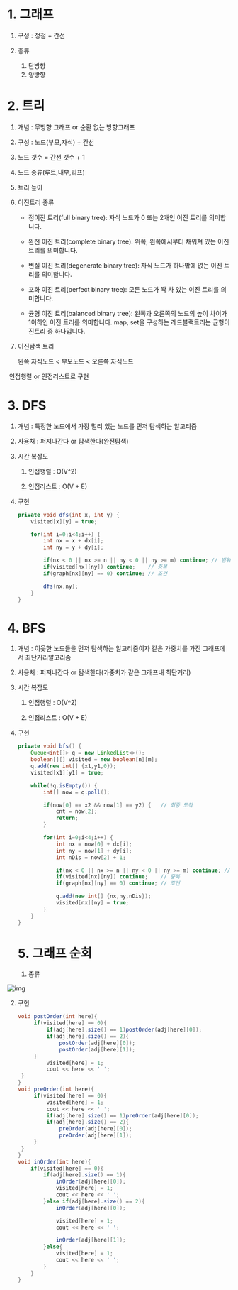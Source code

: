 # 1. 그래프 

1. 구성 : 정점 + 간선

2. 종류 
   1. 단방향
   2. 양방향



# 2. 트리

1. 개념 : 무방향 그래프 or 순환 없는 방향그래프
2. 구성 : 노드(부모,자식) + 간선
3. 노드 갯수 = 간선 갯수 + 1
4. 노드 종류(루트,내부,리프)
5. 트리 높이

6. 이진트리 종류

   * 정이진 트리(full binary tree): 자식 노드가 0 또는 2개인 이진 트리를 의미합니다. 

   * 완전 이진 트리(complete binary tree): 위쪽, 왼쪽에서부터 채워져 있는 이진 트리를 의미합니다.

   * 변질 이진 트리(degenerate binary tree): 자식 노드가 하나밖에 없는 이진 트리를 의미합니다. 

   * 포화 이진 트리(perfect binary tree): 모든 노드가 꽉 차 있는 이진 트리를 의미합니다.

   * 균형 이진 트리(balanced binary tree): 왼쪽과 오른쪽의 노드의 높이 차이가 1이하인 이진 트리를 의미합니다. map, set을 구성하는 레드블랙트리는 균형이진트리 중 하나입니다.

7. 이진탐색 트리

   왼쪽 자식노드 < 부모노드 < 오른쪽 자식노드

​		인접행렬 or 인접리스트로 구현



# 3. DFS

1. 개념 : 특정한 노드에서 가장 멀리 있는 노드를 먼저 탐색하는 알고리즘
2. 사용처 : 퍼져나간다 or 탐색한다(완전탐색) 

3. 시간 복잡도 

   1. 인접행렬 : O(V^2)

   2. 인접리스트 : O(V + E)

4. 구현

   ```java
   private void dfs(int x, int y) {
       visited[x][y] = true;
   
       for(int i=0;i<4;i++) {
           int nx = x + dx[i];
           int ny = y + dy[i];
   
           if(nx < 0 || nx >= n || ny < 0 || ny >= m) continue;	// 범위
           if(visited[nx][ny]) continue;	// 중복
           if(graph[nx][ny] == 0) continue;	// 조건
   
           dfs(nx,ny);
       }
   }
   ```

   

# 4. BFS

1. 개념 : 이웃한 노드들을 먼저 탐색하는 알고리즘이자 같은 가중치를 가진 그래프에서 최단거리알고리즘

2. 사용처 : 퍼져나간다 or 탐색한다(가중치가 같은 그래프내 최단거리)

3. 시간 복잡도 

   1. 인접행렬 : O(V^2)

   2. 인접리스트 : O(V + E)

4. 구현

   ```java
   private void bfs() {
       Queue<int[]> q = new LinkedList<>();
       boolean[][] visited = new boolean[n][m];
       q.add(new int[] {x1,y1,0});
       visited[x1][y1] = true;
   
       while(!q.isEmpty()) {
           int[] now = q.poll();
   
           if(now[0] == x2 && now[1] == y2) {	// 최종 도착
               cnt = now[2];
               return;
           }
   
           for(int i=0;i<4;i++) {
               int nx = now[0] + dx[i];
               int ny = now[1] + dy[i];
               int nDis = now[2] + 1;
   
               if(nx < 0 || nx >= n || ny < 0 || ny >= m) continue;	// 범위
               if(visited[nx][ny]) continue;	// 중복
               if(graph[nx][ny] == 0) continue;	// 조건
   
               q.add(new int[] {nx,ny,nDis});
               visited[nx][ny] = true;
           }
       }
   }
   ```

   

   # 5. 그래프 순회

   1. 종류

![img](https://postfiles.pstatic.net/MjAyMTAzMjdfMTMz/MDAxNjE2ODA1MjcwNjQ4.Mm6keymnRG9-pjDYYtnCUOJu8GvjB0a6z773aVTlDhkg.kbjRNuBu0YWtbhP2BWylxAzt56jp5TVyL7bCmjN4zoAg.PNG.jhc9639/145_transverse.png?type=w966)

2. 구현

   ```java
   void postOrder(int here){ 
     	if(visited[here] == 0){ 
     		if(adj[here].size() == 1)postOrder(adj[here][0]);
     		if(adj[here].size() == 2){
     			postOrder(adj[here][0]); 
     			postOrder(adj[here][1]);
   		}
     		visited[here] = 1; 
     		cout << here << ' ';
   	} 
   } 
   void preOrder(int here){
     	if(visited[here] == 0){
     		visited[here] = 1; 
     		cout << here << ' ';
     		if(adj[here].size() == 1)preOrder(adj[here][0]);
     		if(adj[here].size() == 2){
     			preOrder(adj[here][0]); 
     			preOrder(adj[here][1]);
   		}
   	}
   }  
   void inOrder(int here){   	
       if(visited[here] == 0){ 
           if(adj[here].size() == 1){ 
               inOrder(adj[here][0]); 
               visited[here] = 1; 
               cout << here << ' ';
           }else if(adj[here].size() == 2){
               inOrder(adj[here][0]); 
   
               visited[here] = 1; 
               cout << here << ' ';
   
               inOrder(adj[here][1]);
           }else{
               visited[here] = 1; 
               cout << here << ' '; 
           }
       }
   }
   ```